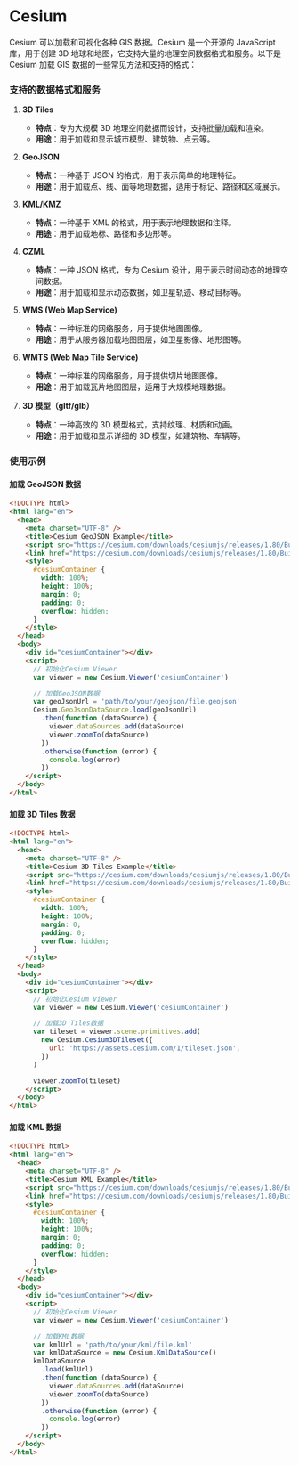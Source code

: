 # Cesium

Cesium 可以加载和可视化各种 GIS 数据。Cesium 是一个开源的 JavaScript 库，用于创建 3D 地球和地图，它支持大量的地理空间数据格式和服务。以下是 Cesium 加载 GIS 数据的一些常见方法和支持的格式：

### 支持的数据格式和服务

1. **3D Tiles**

   - **特点**：专为大规模 3D 地理空间数据而设计，支持批量加载和渲染。
   - **用途**：用于加载和显示城市模型、建筑物、点云等。

2. **GeoJSON**

   - **特点**：一种基于 JSON 的格式，用于表示简单的地理特征。
   - **用途**：用于加载点、线、面等地理数据，适用于标记、路径和区域展示。

3. **KML/KMZ**

   - **特点**：一种基于 XML 的格式，用于表示地理数据和注释。
   - **用途**：用于加载地标、路径和多边形等。

4. **CZML**

   - **特点**：一种 JSON 格式，专为 Cesium 设计，用于表示时间动态的地理空间数据。
   - **用途**：用于加载和显示动态数据，如卫星轨迹、移动目标等。

5. **WMS (Web Map Service)**

   - **特点**：一种标准的网络服务，用于提供地图图像。
   - **用途**：用于从服务器加载地图图层，如卫星影像、地形图等。

6. **WMTS (Web Map Tile Service)**

   - **特点**：一种标准的网络服务，用于提供切片地图图像。
   - **用途**：用于加载瓦片地图图层，适用于大规模地理数据。

7. **3D 模型（gltf/glb）**
   - **特点**：一种高效的 3D 模型格式，支持纹理、材质和动画。
   - **用途**：用于加载和显示详细的 3D 模型，如建筑物、车辆等。

### 使用示例

#### 加载 GeoJSON 数据

```html
<!DOCTYPE html>
<html lang="en">
  <head>
    <meta charset="UTF-8" />
    <title>Cesium GeoJSON Example</title>
    <script src="https://cesium.com/downloads/cesiumjs/releases/1.80/Build/Cesium/Cesium.js"></script>
    <link href="https://cesium.com/downloads/cesiumjs/releases/1.80/Build/Cesium/Widgets/widgets.css" rel="stylesheet" />
    <style>
      #cesiumContainer {
        width: 100%;
        height: 100%;
        margin: 0;
        padding: 0;
        overflow: hidden;
      }
    </style>
  </head>
  <body>
    <div id="cesiumContainer"></div>
    <script>
      // 初始化Cesium Viewer
      var viewer = new Cesium.Viewer('cesiumContainer')

      // 加载GeoJSON数据
      var geoJsonUrl = 'path/to/your/geojson/file.geojson'
      Cesium.GeoJsonDataSource.load(geoJsonUrl)
        .then(function (dataSource) {
          viewer.dataSources.add(dataSource)
          viewer.zoomTo(dataSource)
        })
        .otherwise(function (error) {
          console.log(error)
        })
    </script>
  </body>
</html>
```

#### 加载 3D Tiles 数据

```html
<!DOCTYPE html>
<html lang="en">
  <head>
    <meta charset="UTF-8" />
    <title>Cesium 3D Tiles Example</title>
    <script src="https://cesium.com/downloads/cesiumjs/releases/1.80/Build/Cesium/Cesium.js"></script>
    <link href="https://cesium.com/downloads/cesiumjs/releases/1.80/Build/Cesium/Widgets/widgets.css" rel="stylesheet" />
    <style>
      #cesiumContainer {
        width: 100%;
        height: 100%;
        margin: 0;
        padding: 0;
        overflow: hidden;
      }
    </style>
  </head>
  <body>
    <div id="cesiumContainer"></div>
    <script>
      // 初始化Cesium Viewer
      var viewer = new Cesium.Viewer('cesiumContainer')

      // 加载3D Tiles数据
      var tileset = viewer.scene.primitives.add(
        new Cesium.Cesium3DTileset({
          url: 'https://assets.cesium.com/1/tileset.json',
        })
      )

      viewer.zoomTo(tileset)
    </script>
  </body>
</html>
```

#### 加载 KML 数据

```html
<!DOCTYPE html>
<html lang="en">
  <head>
    <meta charset="UTF-8" />
    <title>Cesium KML Example</title>
    <script src="https://cesium.com/downloads/cesiumjs/releases/1.80/Build/Cesium/Cesium.js"></script>
    <link href="https://cesium.com/downloads/cesiumjs/releases/1.80/Build/Cesium/Widgets/widgets.css" rel="stylesheet" />
    <style>
      #cesiumContainer {
        width: 100%;
        height: 100%;
        margin: 0;
        padding: 0;
        overflow: hidden;
      }
    </style>
  </head>
  <body>
    <div id="cesiumContainer"></div>
    <script>
      // 初始化Cesium Viewer
      var viewer = new Cesium.Viewer('cesiumContainer')

      // 加载KML数据
      var kmlUrl = 'path/to/your/kml/file.kml'
      var kmlDataSource = new Cesium.KmlDataSource()
      kmlDataSource
        .load(kmlUrl)
        .then(function (dataSource) {
          viewer.dataSources.add(dataSource)
          viewer.zoomTo(dataSource)
        })
        .otherwise(function (error) {
          console.log(error)
        })
    </script>
  </body>
</html>
```
